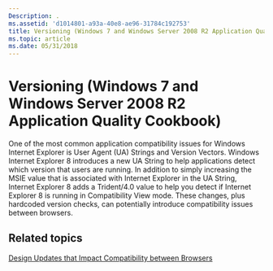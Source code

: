 ```yaml
---
Description: .
ms.assetid: 'd1014801-a93a-40e8-ae96-31784c192753'
title: Versioning (Windows 7 and Windows Server 2008 R2 Application Quality Cookbook)
ms.topic: article
ms.date: 05/31/2018
---
```


# Versioning (Windows 7 and Windows Server 2008 R2 Application Quality Cookbook)

One of the most common application compatibility issues for Windows Internet Explorer is User Agent (UA) Strings and Version Vectors. Windows Internet Explorer 8 introduces a new UA String to help applications detect which version that users are running. In addition to simply increasing the MSIE value that is associated with Internet Explorer in the UA String, Internet Explorer 8 adds a Trident/4.0 value to help you detect if Internet Explorer 8 is running in Compatibility View mode. These changes, plus hardcoded version checks, can potentially introduce compatibility issues between browsers.

## Related topics

<dl> <dt>

[Design Updates that Impact Compatibility between Browsers](design-updates-that-impact-compatibility-between-browsers.md)
</dt> </dl>

 

 



